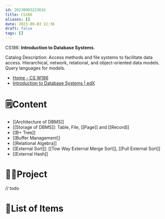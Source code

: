 ```yaml
---
id: 20230903223616
title: CS186
aliases: []
date: 2023-09-03 22:36
draft: false
tags: []
---
```

CS186: **Introduction to Database Systems**. 

Catalog Description: Access methods and file systems to facilitate data access. Hierarchical, network, relational, and object-oriented data models. Query languages for models.

- [Home - CS W186](https://cs186berkeley.net/sp21/)
- [Introduction to Database Systems | edX](https://learning.edge.edx.org/course/course-v1:BerkeleyX+CS186+2018_SP/home)

# 🗒️Content

- [[Architecture of DBMS]]
- [[Storage of DBMS]]: Table, File, [[Page]] and [[Record]]
- [[B+ Tree]]
- [[Buffer Management]]
- [[Relational Algebra]]
- [[External Sort]]: [[Tow Way External Merge Sort]], [[Full External Sort]]
- [[External Hash]]

# 🧑‍💻️Project

// todo


# 📁List of Items